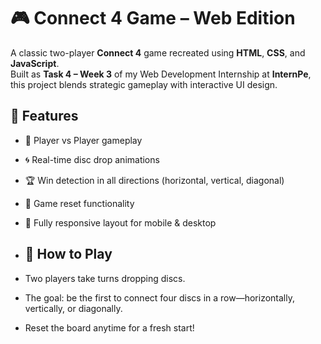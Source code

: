 # 🎮 Connect 4 Game – Web Edition

A classic two-player **Connect 4** game recreated using **HTML**, **CSS**, and **JavaScript**.  
Built as **Task 4 – Week 3** of my Web Development Internship at **InternPe**, this project blends strategic gameplay with interactive UI design.

## 📌 Features

- 🎲 Player vs Player gameplay  
- 🌀 Real-time disc drop animations  
- 🏆 Win detection in all directions (horizontal, vertical, diagonal)  
- 🔄 Game reset functionality  
- 📱 Fully responsive layout for mobile & desktop

- ## 🧠 How to Play

- Two players take turns dropping discs.
- The goal: be the first to connect four discs in a row—horizontally, vertically, or diagonally.
- Reset the board anytime for a fresh start!

